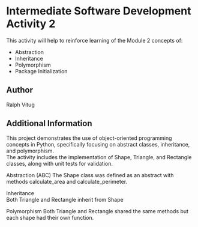 # Intermediate Software Development Activity 2

This activity will help to reinforce learning of the Module 2 concepts of:

- Abstraction
- Inheritance
- Polymorphism
- Package Initialization

## Author

Ralph Vitug

## Additional Information

This project demonstrates the use of object-oriented programming concepts in Python, specifically focusing on abstract classes, inheritance, and polymorphism.  
The activity includes the implementation of Shape, Triangle, and Rectangle classes, along with unit tests for validation.

Abstraction (ABC) 
   The Shape class was defined as an abstract with methods calculate_area and calculate_perimeter.

Inheritance  
    Both Triangle and Rectangle inherit from Shape

Polymorphism
    Both Triangle and Rectangle shared the same methods but each shape had their own function.

